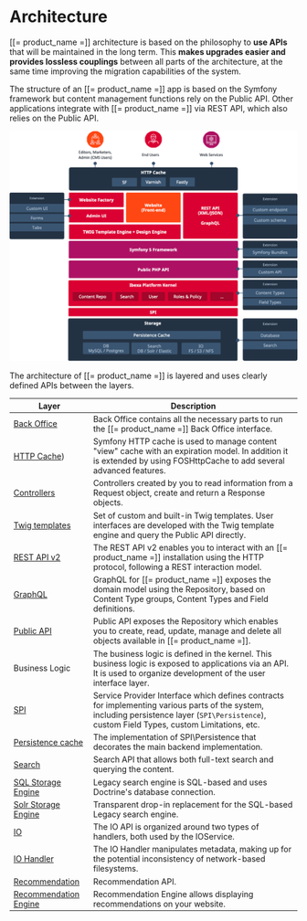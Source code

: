 # Architecture

[[= product_name =]] architecture is based on the philosophy to **use APIs** that will be maintained in the long term. This **makes upgrades easier and provides lossless couplings** between all parts of the architecture, at the same time improving the migration capabilities of the system.

The structure of an [[= product_name =]] app is based on the Symfony framework
but content management functions rely on the Public API.
Other applications integrate with [[= product_name =]] via REST API, which also relies on the Public API.

![Architecture](img/architecture.png "Architecture")

The architecture of [[= product_name =]] is layered and uses clearly defined APIs between the layers.

|Layer|Description|
|-----|-----------|
|[Back Office](config_back_office.md)|Back Office contains all the necessary parts to run the [[= product_name =]] Back Office interface.|
|[HTTP Cache](cache/http_cache.md))|Symfony HTTP cache is used to manage content "view" cache with an expiration model. In addition it is extended by using FOSHttpCache to add several advanced features.|
|[Controllers](content_rendering/queries_and_controllers/controllers.md)|Controllers created by you to read information from a Request object, create and return a Response objects.|
|[Twig templates](content_rendering/twig_function_reference/twig_functions_reference.md)|Set of custom and built-in Twig templates. User interfaces are developed with the Twig template engine and query the Public API directly.|
|[REST API v2](../api/rest_api_guide.md)|The REST API v2 enables you to interact with an [[= product_name =]] installation using the HTTP protocol, following a REST interaction model.|
|[GraphQL](../api/graphql.md)|GraphQL for [[= product_name =]] exposes the domain model using the Repository, based on Content Type groups, Content Types and Field definitions.|
|[Public API](../api/public_php_api.md)|Public API exposes the Repository which enables you to create, read, update, manage and delete all objects available in [[= product_name =]].|
|Business Logic|The business logic is defined in the kernel. This business logic is exposed to applications via an API. It is used to organize development of the user interface layer.|
|[SPI](repository.md#spi)|Service Provider Interface which defines contracts for implementing various parts of the system, including persistence layer (`SPI\Persistence`), custom Field Types, custom Limitations, etc.|
|[Persistence cache](persistence_cache.md)|The implementation of SPI\Persistence that decorates the main backend implementation.|
|[Search](search/search.md)|Search API that allows both full-text search and querying the content.|
|[SQL Storage Engine](search/search.md#legacy-search-engine)|Legacy search engine is SQL-based and uses Doctrine's database connection.|
|[Solr Storage Engine](search/solr.md)|Transparent drop-in replacement for the SQL-based Legacy search engine.|
|[IO](file_management.md#native-io-handler)|The IO API is organized around two types of handlers, both used by the IOService.|
|[IO Handler](clustering.md#dfs-io-handler)|The IO Handler manipulates metadata, making up for the potential inconsistency of network-based filesystems.|
|[Recommendation](personalization/recommendation_client.md#enabling-recommendations)|Recommendation API.|
|[Recommendation Engine](personalization/recommendation_client.md#enabling-recommendations)|Recommendation Engine allows displaying recommendations on your website.|
